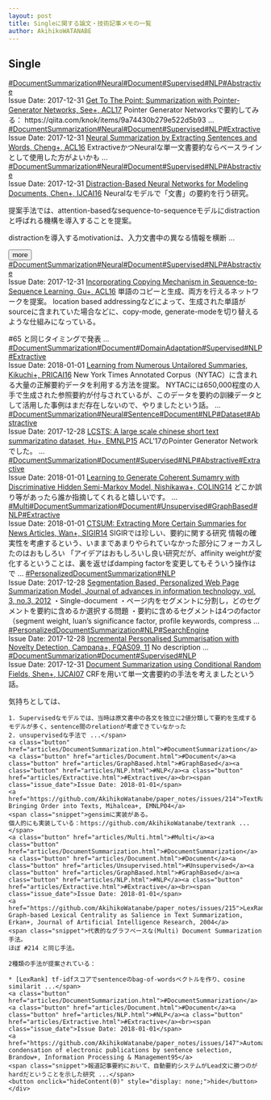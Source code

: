 ```yaml
---
layout: post
title: Singleに関する論文・技術記事メモの一覧
author: AkihikoWATANABE
---
```

## Single
<div class="visible-content">
<a class="button" href="articles/DocumentSummarization.html">#DocumentSummarization</a><a class="button" href="articles/Neural.html">#Neural</a><a class="button" href="articles/Document.html">#Document</a><a class="button" href="articles/Supervised.html">#Supervised</a><a class="button" href="articles/NLP.html">#NLP</a><a class="button" href="articles/Abstractive.html">#Abstractive</a><br><span class="issue_date">Issue Date: 2017-12-31</span>
<a href="https://github.com/AkihikoWatanabe/paper_notes/issues/135">Get To The Point: Summarization with Pointer-Generator Networks, See+, ACL17</a>
<span class="snippet">Pointer Generator Networksで要約してみる：https://qiita.com/knok/items/9a74430b279e522d5b93 ...</span>
<a class="button" href="articles/DocumentSummarization.html">#DocumentSummarization</a><a class="button" href="articles/Neural.html">#Neural</a><a class="button" href="articles/Document.html">#Document</a><a class="button" href="articles/Supervised.html">#Supervised</a><a class="button" href="articles/NLP.html">#NLP</a><a class="button" href="articles/Extractive.html">#Extractive</a><br><span class="issue_date">Issue Date: 2017-12-31</span>
<a href="https://github.com/AkihikoWatanabe/paper_notes/issues/131">Neural Summarization by Extracting Sentences and Words, Cheng+, ACL16</a>
<span class="snippet">ExtractiveかつNeuralな単一文書要約ならベースラインとして使用した方がよいかも ...</span>
<a class="button" href="articles/DocumentSummarization.html">#DocumentSummarization</a><a class="button" href="articles/Neural.html">#Neural</a><a class="button" href="articles/Document.html">#Document</a><a class="button" href="articles/Supervised.html">#Supervised</a><a class="button" href="articles/NLP.html">#NLP</a><a class="button" href="articles/Abstractive.html">#Abstractive</a><br><span class="issue_date">Issue Date: 2017-12-31</span>
<a href="https://github.com/AkihikoWatanabe/paper_notes/issues/132">Distraction-Based Neural Networks for Modeling Documents, Chen+, IJCAI16</a>
<span class="snippet">Neuralなモデルで「文書」の要約を行う研究。提案手法では、attention-basedなsequence-to-sequenceモデルにdistractionと呼ばれる機構を導入することを提案。distractionを導入するmotivationは、入力文書中の異なる情報を横断 ...</span>
</div>
<button onclick="showMore(0)">more</button>

<div class="hidden-content">
<a class="button" href="articles/DocumentSummarization.html">#DocumentSummarization</a><a class="button" href="articles/Neural.html">#Neural</a><a class="button" href="articles/Document.html">#Document</a><a class="button" href="articles/Supervised.html">#Supervised</a><a class="button" href="articles/NLP.html">#NLP</a><a class="button" href="articles/Abstractive.html">#Abstractive</a><br><span class="issue_date">Issue Date: 2017-12-31</span>
<a href="https://github.com/AkihikoWatanabe/paper_notes/issues/136">Incorporating Copying Mechanism in Sequence-to-Sequence Learning, Gu+, ACL16</a>
<span class="snippet">単語のコピーと生成、両方を行えるネットワークを提案。location based addressingなどによって、生成された単語がsourceに含まれていた場合などに、copy-mode, generate-modeを切り替えるような仕組みになっている。#65 と同じタイミングで発表 ...</span>
<a class="button" href="articles/DocumentSummarization.html">#DocumentSummarization</a><a class="button" href="articles/Document.html">#Document</a><a class="button" href="articles/DomainAdaptation.html">#DomainAdaptation</a><a class="button" href="articles/Supervised.html">#Supervised</a><a class="button" href="articles/NLP.html">#NLP</a><a class="button" href="articles/Extractive.html">#Extractive</a><br><span class="issue_date">Issue Date: 2018-01-01</span>
<a href="https://github.com/AkihikoWatanabe/paper_notes/issues/142">Learning from Numerous Untailored Summaries, Kikuchi+, PRICAI16</a>
<span class="snippet">New York Times Annotated Corpus（NYTAC）に含まれる大量の正解要約データを利用する方法を提案。NYTACには650,000程度の人手で生成された参照要約が付与されているが、このデータを要約の訓練データとして活用した事例はまだ存在しないので、やりましたという話。 ...</span>
<a class="button" href="articles/DocumentSummarization.html">#DocumentSummarization</a><a class="button" href="articles/Neural.html">#Neural</a><a class="button" href="articles/Sentence.html">#Sentence</a><a class="button" href="articles/Document.html">#Document</a><a class="button" href="articles/NLP.html">#NLP</a><a class="button" href="articles/Dataset.html">#Dataset</a><a class="button" href="articles/Abstractive.html">#Abstractive</a><br><span class="issue_date">Issue Date: 2017-12-28</span>
<a href="https://github.com/AkihikoWatanabe/paper_notes/issues/75">LCSTS: A large scale chinese short text summarizatino dataset, Hu+, EMNLP15</a>
<span class="snippet">ACL'17のPointer Generator Networkでした。 ...</span>
<a class="button" href="articles/DocumentSummarization.html">#DocumentSummarization</a><a class="button" href="articles/Document.html">#Document</a><a class="button" href="articles/Supervised.html">#Supervised</a><a class="button" href="articles/NLP.html">#NLP</a><a class="button" href="articles/Abstractive.html">#Abstractive</a><a class="button" href="articles/Extractive.html">#Extractive</a><br><span class="issue_date">Issue Date: 2018-01-01</span>
<a href="https://github.com/AkihikoWatanabe/paper_notes/issues/143">Learning to Generate Coherent Sumamry with Discriminative Hidden Semi-Markov Model, Nishikawa+, COLING14</a>
<span class="snippet">どこか誤り等があったら誰か指摘してくれると嬉しいです。 ...</span>
<a class="button" href="articles/Multi.html">#Multi</a><a class="button" href="articles/DocumentSummarization.html">#DocumentSummarization</a><a class="button" href="articles/Document.html">#Document</a><a class="button" href="articles/Unsupervised.html">#Unsupervised</a><a class="button" href="articles/GraphBased.html">#GraphBased</a><a class="button" href="articles/NLP.html">#NLP</a><a class="button" href="articles/Extractive.html">#Extractive</a><br><span class="issue_date">Issue Date: 2018-01-01</span>
<a href="https://github.com/AkihikoWatanabe/paper_notes/issues/144">CTSUM: Extracting More Certain Summaries for News Articles, Wan+, SIGIR14</a>
<span class="snippet">SIGIRでは珍しい、要約に関する研究情報の確実性を考慮するという、いままであまりやられていなかった部分にフォーカスしたのはおもしろい「アイデアはおもしろいし良い研究だが、affinity weightが変化するということは、裏を返せばdamping factorを変更してもそういう操作はで ...</span>
<a class="button" href="articles/PersonalizedDocumentSummarization.html">#PersonalizedDocumentSummarization</a><a class="button" href="articles/NLP.html">#NLP</a><br><span class="issue_date">Issue Date: 2017-12-28</span>
<a href="https://github.com/AkihikoWatanabe/paper_notes/issues/25">Segmentation Based, Personalized Web Page Summarization Model,  Journal of advances in information technology, vol. 3, no.3, 2012</a>
<span class="snippet">・Single-document・ページ内をセグメントに分割し，どのセグメントを要約に含めるか選択する問題・要約に含めるセグメントは4つのfactor（segment weight, luan’s significance factor, profile keywords, compress ...</span>
<a class="button" href="articles/PersonalizedDocumentSummarization.html">#PersonalizedDocumentSummarization</a><a class="button" href="articles/NLP.html">#NLP</a><a class="button" href="articles/SearchEngine.html">#SearchEngine</a><br><span class="issue_date">Issue Date: 2017-12-28</span>
<a href="https://github.com/AkihikoWatanabe/paper_notes/issues/2">Incremental Personalised Summarisation with Novelty Detection, Campana+, FQAS09, 11</a>
<span class="snippet">No description ...</span>
<a class="button" href="articles/DocumentSummarization.html">#DocumentSummarization</a><a class="button" href="articles/Document.html">#Document</a><a class="button" href="articles/Supervised.html">#Supervised</a><a class="button" href="articles/NLP.html">#NLP</a><br><span class="issue_date">Issue Date: 2017-12-31</span>
<a href="https://github.com/AkihikoWatanabe/paper_notes/issues/140">Document Summarization using Conditional Random Fields, Shen+, IJCAI07</a>
<span class="snippet">CRFを用いて単一文書要約の手法を考えましたという話。気持ちとしては、```1. Supervisedなモデルでは、当時は原文書中の各文を独立に2値分類して要約を生成するモデルが多く、sentence間のrelationが考慮できていなかった2. unsupervisedな手法で ...</span>
<a class="button" href="articles/DocumentSummarization.html">#DocumentSummarization</a><a class="button" href="articles/Document.html">#Document</a><a class="button" href="articles/GraphBased.html">#GraphBased</a><a class="button" href="articles/NLP.html">#NLP</a><a class="button" href="articles/Extractive.html">#Extractive</a><br><span class="issue_date">Issue Date: 2018-01-01</span>
<a href="https://github.com/AkihikoWatanabe/paper_notes/issues/214">TextRank: Bringing Order into Texts, Mihalcea+, EMNLP04</a>
<span class="snippet">gensimに実装がある。個人的にも実装している：https://github.com/AkihikoWatanabe/textrank ...</span>
<a class="button" href="articles/Multi.html">#Multi</a><a class="button" href="articles/DocumentSummarization.html">#DocumentSummarization</a><a class="button" href="articles/Document.html">#Document</a><a class="button" href="articles/Unsupervised.html">#Unsupervised</a><a class="button" href="articles/GraphBased.html">#GraphBased</a><a class="button" href="articles/NLP.html">#NLP</a><a class="button" href="articles/Extractive.html">#Extractive</a><br><span class="issue_date">Issue Date: 2018-01-01</span>
<a href="https://github.com/AkihikoWatanabe/paper_notes/issues/215">LexRank: Graph-based Lexical Centrality as Salience in Text Summarization, Erkan+, Journal of Artificial Intelligence Research, 2004</a>
<span class="snippet">代表的なグラフベースな(Multi) Document Summarization手法。ほぼ #214 と同じ手法。2種類の手法が提案されている：* [LexRank] tf-idfスコアでsentenceのbag-of-wordsベクトルを作り、cosine similarit ...</span>
<a class="button" href="articles/DocumentSummarization.html">#DocumentSummarization</a><a class="button" href="articles/Document.html">#Document</a><a class="button" href="articles/NLP.html">#NLP</a><a class="button" href="articles/Extractive.html">#Extractive</a><br><span class="issue_date">Issue Date: 2018-01-01</span>
<a href="https://github.com/AkihikoWatanabe/paper_notes/issues/147">Automatic condensation of electronic publications by sentence selection, Brandow+, Information Processing & Management95</a>
<span class="snippet">報道記事要約において、自動要約システムがLead文に勝つのがhardだということを示した研究 ...</span>
<button onclick="hideContent(0)" style="display: none;">hide</button>
</div>
